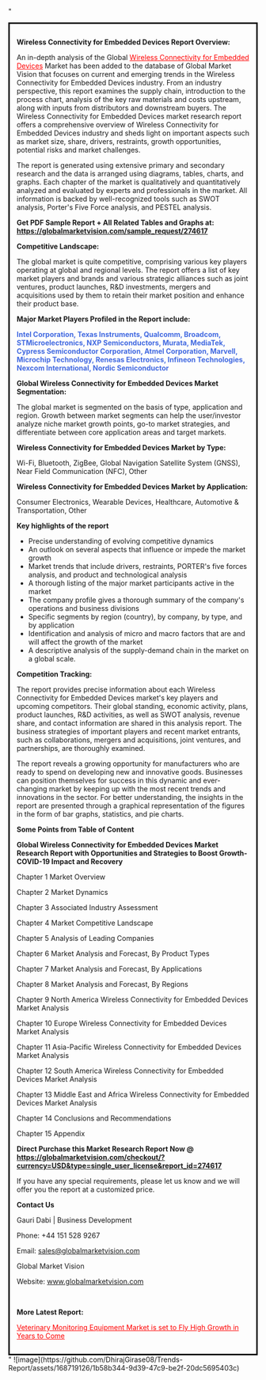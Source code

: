 "<div style='border: 3px solid black; padding: 1em;'>

<strong>Wireless Connectivity for Embedded Devices Report Overview:</strong>

An in-depth analysis of the Global <a style='color: #ff0000;' href='https://globalmarketvision.com/reports/global-wireless-connectivity-for-embedded-devices-market/274617'>Wireless Connectivity for Embedded Devices</a> Market has been added to the database of Global Market Vision that focuses on current and emerging trends in the Wireless Connectivity for Embedded Devices industry. From an industry perspective, this report examines the supply chain, introduction to the process chart, analysis of the key raw materials and costs upstream, along with inputs from distributors and downstream buyers. The Wireless Connectivity for Embedded Devices market research report offers a comprehensive overview of Wireless Connectivity for Embedded Devices industry and sheds light on important aspects such as market size, share, drivers, restraints, growth opportunities, potential risks and market challenges.

The report is generated using extensive primary and secondary research and the data is arranged using diagrams, tables, charts, and graphs. Each chapter of the market is qualitatively and quantitatively analyzed and evaluated by experts and professionals in the market. All information is backed by well-recognized tools such as SWOT analysis, Porter's Five Force analysis, and PESTEL analysis.

<strong>Get PDF Sample Report + All Related Tables and Graphs at</strong><strong>:</strong><strong> <a style='color: #ff0000;' href='https://globalmarketvision.com/sample_request/274617?utm_source=linkedinPulse&utm_medium=SN&utm_campaign=SN'><strong>https://globalmarketvision.com/sample_request/274617</strong></a></strong>

<strong>Competitive Landscape:</strong>

The global market is quite competitive, comprising various key players operating at global and regional levels. The report offers a list of key market players and brands and various strategic alliances such as joint ventures, product launches, R&amp;D investments, mergers and acquisitions used by them to retain their market position and enhance their product base.

<strong>Major Market Players Profiled in the Report include:</strong>

<strong style='color: #4169e1;'>Intel Corporation, Texas Instruments, Qualcomm, Broadcom, STMicroelectronics, NXP Semiconductors, Murata, MediaTek, Cypress Semiconductor Corporation, Atmel Corporation, Marvell, Microchip Technology, Renesas Electronics, Infineon Technologies, Nexcom International, Nordic Semiconductor</strong>

<strong>Global Wireless Connectivity for Embedded Devices Market Segmentation:</strong>

The global market is segmented on the basis of type, application and region. Growth between market segments can help the user/investor analyze niche market growth points, go-to market strategies, and differentiate between core application areas and target markets.

<strong>Wireless Connectivity for Embedded Devices Market by Type</strong><strong>:</strong>

Wi-Fi, Bluetooth, ZigBee, Global Navigation Satellite System (GNSS), Near Field Communication (NFC), Other

<strong>Wireless Connectivity for Embedded Devices Market by</strong><strong> Application:</strong>

Consumer Electronics, Wearable Devices, Healthcare, Automotive & Transportation, Other

<strong>Key highlights of the report</strong>
<ul>
  <li>Precise understanding of evolving competitive dynamics</li>
  <li>An outlook on several aspects that influence or impede the market growth</li>
  <li>Market trends that include drivers, restraints, PORTER's five forces analysis, and product and technological analysis</li>
  <li>A thorough listing of the major market participants active in the market</li>
  <li>The company profile gives a thorough summary of the company's operations and business divisions</li>
  <li>Specific segments by region (country), by company, by type, and by application</li>
  <li>Identification and analysis of micro and macro factors that are and will affect the growth of the market</li>
  <li>A descriptive analysis of the supply-demand chain in the market on a global scale.</li>
</ul>
<strong>Competition Tracking:</strong>

The report provides precise information about each Wireless Connectivity for Embedded Devices market's key players and upcoming competitors. Their global standing, economic activity, plans, product launches, R&amp;D activities, as well as SWOT analysis, revenue share, and contact information are shared in this analysis report. The business strategies of important players and recent market entrants, such as collaborations, mergers and acquisitions, joint ventures, and partnerships, are thoroughly examined.

The report reveals a growing opportunity for manufacturers who are ready to spend on developing new and innovative goods. Businesses can position themselves for success in this dynamic and ever-changing market by keeping up with the most recent trends and innovations in the sector. For better understanding, the insights in the report are presented through a graphical representation of the figures in the form of bar graphs, statistics, and pie charts.

<strong>Some Points from Table of Content</strong>

<strong>Global Wireless Connectivity for Embedded Devices Market Research Report with Opportunities and Strategies to Boost Growth- COVID-19 Impact and Recovery</strong>

Chapter 1 Market Overview

Chapter 2 Market Dynamics

Chapter 3 Associated Industry Assessment

Chapter 4 Market Competitive Landscape

Chapter 5 Analysis of Leading Companies

Chapter 6 Market Analysis and Forecast, By Product Types

Chapter 7 Market Analysis and Forecast, By Applications

Chapter 8 Market Analysis and Forecast, By Regions

Chapter 9 North America Wireless Connectivity for Embedded Devices Market Analysis

Chapter 10 Europe Wireless Connectivity for Embedded Devices Market Analysis

Chapter 11 Asia-Pacific Wireless Connectivity for Embedded Devices Market Analysis

Chapter 12 South America Wireless Connectivity for Embedded Devices Market Analysis

Chapter 13 Middle East and Africa Wireless Connectivity for Embedded Devices Market Analysis

Chapter 14 Conclusions and Recommendations

Chapter 15 Appendix

<strong>Direct Purchase this Market Research Report Now @ <a style='color: #ff0000;' href='https://globalmarketvision.com/checkout/?currency=USD&type=single_user_license&report_id=274617?utm_source=linkedinPulse&utm_medium=SN&utm_campaign=SN'><strong>https://globalmarketvision.com/checkout/?currency=USD&type=single_user_license&report_id=274617</strong></a></strong>

If you have any special requirements, please let us know and we will offer you the report at a customized price.
<p id='ember58' class='ember-view reader-content-blocks__paragraph'><strong>Contact Us</strong></p>
<p id='ember59' class='ember-view reader-content-blocks__paragraph'>Gauri Dabi | Business Development</p>
<p id='ember60' class='ember-view reader-content-blocks__paragraph'>Phone: +44 151 528 9267</p>
Email: <a href='mailto:sales@globalmarketvision.com'>sales@globalmarketvision.com</a>

Global Market Vision

Website: <a href='http://www.globalmarketvision.com/'>www.globalmarketvision.com</a>

&nbsp;

<strong>More Latest Report:</strong>

<a style='color: #ff0000;' href='https://medium.com/@rucharoy818/veterinary-monitoring-equipment-market-is-set-to-fly-high-growth-in-years-to-come-07c9ff907c99'>Veterinary Monitoring Equipment Market is set to Fly High Growth in Years to Come</a>

</div>"
![image](https://github.com/DhirajGirase08/Trends-Report/assets/168719126/1b58b344-9d39-47c9-be2f-20dc5695403c)
